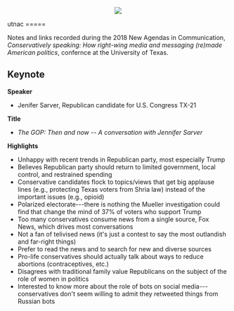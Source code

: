 
<!-- README.md is generated from README.Rmd. Please edit that file -->
<p align="center">
<img src="../utchapter/img/logo.png" />
</p>
utnac
=====

Notes and links recorded during the 2018 New Agendas in Communication, *Conservatively speaking: How right-wing media and messaging (re)made American politics*, confernce at the University of Texas.

Keynote
-------

**Speaker**

-   Jenifer Sarver, Republican candidate for U.S. Congress TX-21

**Title**

-   *The GOP: Then and now -- A conversation with Jennifer Sarver*

**Highlights**

-   Unhappy with recent trends in Republican party, most especially Trump
-   Believes Republican party should return to limited government, local control, and restrained spending
-   Conservative candidates flock to topics/views that get big applause lines (e.g., protecting Texas voters from Shria law) instead of the important issues (e.g., opioid)
-   Polarized electorate---there is nothing the Mueller investigation could find that change the mind of 37% of voters who support Trump
-   Too many conservatives consume news from a single source, Fox News, which drives most conversations
-   Not a fan of telivised news (it's just a contest to say the most outlandish and far-right things)
-   Prefer to read the news and to search for new and diverse sources
-   Pro-life conservatives should actually talk about ways to reduce abortions (contraceptives, etc.)
-   Disagrees with traditional family value Republicans on the subject of the role of women in politics
-   Interested to know more about the role of bots on social media---conservatives don't seem willing to admit they retweeted things from Russian bots
